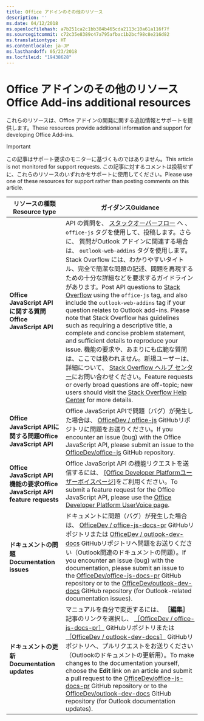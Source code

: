 ```yaml
---
title: Office アドインのその他のリソース
description: ''
ms.date: 04/12/2018
ms.openlocfilehash: a7b251ca2c1bb384b465cda2113c10a61a116f7f
ms.sourcegitcommit: c72c35e8389c47a795afbac1b2bcf98c8e216d82
ms.translationtype: HT
ms.contentlocale: ja-JP
ms.lasthandoff: 05/23/2018
ms.locfileid: "19438628"
---
```

# <a name="office-add-ins-additional-resources"></a><span data-ttu-id="25f59-102">Office アドインのその他のリソース</span><span class="sxs-lookup"><span data-stu-id="25f59-102">Office Add-ins additional resources</span></span>

<span data-ttu-id="25f59-103">これらのリソースは、Office アドインの開発に関する追加情報とサポートを提供します。</span><span class="sxs-lookup"><span data-stu-id="25f59-103">These resources provide additional information and support for developing Office Add-ins.</span></span>

> [!IMPORTANT]
> <span data-ttu-id="25f59-104">この記事はサポート要求のモニターに基づくものではありません。</span><span class="sxs-lookup"><span data-stu-id="25f59-104">This article is not monitored for support requests.</span></span> <span data-ttu-id="25f59-105">この記事に対するコメントは投稿せずに、これらのリソースのいずれかをサポートに使用してください。</span><span class="sxs-lookup"><span data-stu-id="25f59-105">Please use one of these resources for support rather than posting comments on this article.</span></span> 

|<span data-ttu-id="25f59-106">**リソースの種類**</span><span class="sxs-lookup"><span data-stu-id="25f59-106">**Resource type**</span></span>                    | <span data-ttu-id="25f59-107">**ガイダンス**</span><span class="sxs-lookup"><span data-stu-id="25f59-107">**Guidance**</span></span>                                                
|----------------------------|---------------------------------
|<span data-ttu-id="25f59-108">**Office JavaScript API に関する質問**</span><span class="sxs-lookup"><span data-stu-id="25f59-108">**Office JavaScript API**</span></span> | <span data-ttu-id="25f59-109">API の質問を、 [スタックオーバーフロー](https://stackoverflow.com/questions/tagged/office-js) へ 、`office-js` タグを使用して、投稿します。さらに、 質問がOutlook アドインに関連する場合は、 `outlook-web-addins` タグを使用します。Stack Overflow には、わかりやすいタイトル、完全で簡潔な問題の記述、問題を再現するための十分な詳細などを要求するガイドラインがあります。</span><span class="sxs-lookup"><span data-stu-id="25f59-109">Post API questions to [Stack Overflow](https://stackoverflow.com/questions/tagged/office-js) using the `office-js` tag, and also include the `outlook-web-addins` tag if your question relates to Outlook add-ins. Please note that Stack Overflow has guidelines such as requiring a descriptive title, a complete and concise problem statement, and sufficient details to reproduce your issue.</span></span> <span data-ttu-id="25f59-110">機能の要求や、あまりにも広範な質問は、ここでは扱われません。新規ユーザーは、詳細について、 [Stack Overflow ヘルプ センター](https://stackoverflow.com/help/how-to-ask)にお問い合わせください。</span><span class="sxs-lookup"><span data-stu-id="25f59-110">Feature requests or overly broad questions are off-topic; new users should visit the [Stack Overflow Help Center](https://stackoverflow.com/help/how-to-ask) for more details.</span></span>
|<span data-ttu-id="25f59-111">**Office JavaScript APIに関する問題**</span><span class="sxs-lookup"><span data-stu-id="25f59-111">**Office JavaScript API**</span></span>| <span data-ttu-id="25f59-112">Office JavaScript APIで問題（バグ）が発生した場合は、 <a href="https://github.com/officedev/office-js/issues" target="_blank">OfficeDev / office-js</a> GitHubリポジトリに問題をお送りください。</span><span class="sxs-lookup"><span data-stu-id="25f59-112">If you encounter an issue (bug) with the Office JavaScript API, please submit an issue to the <a href="https://github.com/officedev/office-js/issues" target="_blank">OfficeDev/office-js</a> GitHub repository.</span></span>
|<span data-ttu-id="25f59-113">**Office JavaScript API 機能の要求**</span><span class="sxs-lookup"><span data-stu-id="25f59-113">**Office JavaScript API feature requests**</span></span>| <span data-ttu-id="25f59-114">Office JavaScript API の機能リクエストを送信するには、 <a href="https://officespdev.uservoice.com/" target="_blank">[Office Developer Platformユーザーボイスページ]</a>をご利用ください。</span><span class="sxs-lookup"><span data-stu-id="25f59-114">To submit a feature request for the Office JavaScript API, please use the <a href="https://officespdev.uservoice.com/" target="_blank">Office Developer Platform UserVoice page</a>.</span></span>
|<span data-ttu-id="25f59-115">**ドキュメントの問題**</span><span class="sxs-lookup"><span data-stu-id="25f59-115">**Documentation issues**</span></span>| <span data-ttu-id="25f59-116">ドキュメントに問題（バグ）が発生した場合は、 <a href="https://github.com/officedev/office-js-docs-pr/issues" target="_blank">OfficeDev / office-js-docs-pr</a> GitHubリポジトリまたは <a href="https://github.com/officedev/outlook-dev-docs/issues" target="_blank">OfficeDev / outlook-dev-docs</a> GitHubリポジトリへ問題をお送りください（Outlook関連のドキュメントの問題）。</span><span class="sxs-lookup"><span data-stu-id="25f59-116">If you encounter an issue (bug) with the documentation, please submit an issue to the <a href="https://github.com/officedev/office-js-docs-pr/issues" target="_blank">OfficeDev/office-js-docs-pr</a> GitHub repository or to the <a href="https://github.com/officedev/outlook-dev-docs/issues" target="_blank">OfficeDev/outlook-dev-docs</a> GitHub repository (for Outlook-related documentation issues).</span></span>
|<span data-ttu-id="25f59-117">**ドキュメントの更新**</span><span class="sxs-lookup"><span data-stu-id="25f59-117">**Documentation updates**</span></span>| <span data-ttu-id="25f59-118">マニュアルを自分で変更するには、 **［編集］** 記事のリンクを選択し、 <a href="https://github.com/officedev/office-js-docs-pr" target="_blank">［OfficeDev / office-js-docs-pr］</a> GitHubリポジトリまたは <a href="https://github.com/officedev/outlook-dev-docs" target="_blank">［OfficeDev / outlook-dev-docs］</a> GitHubリポジトリへ、プルリクエストをお送りください（Outlookのドキュメントの更新用）。</span><span class="sxs-lookup"><span data-stu-id="25f59-118">To make changes to the documentation yourself, choose the **Edit** link on an article and submit a pull request to the <a href="https://github.com/officedev/office-js-docs-pr" target="_blank">OfficeDev/office-js-docs-pr</a> GitHub repository or to the <a href="https://github.com/officedev/outlook-dev-docs" target="_blank">OfficeDev/outlook-dev-docs</a> GitHub repository (for Outlook documentation updates).</span></span>
